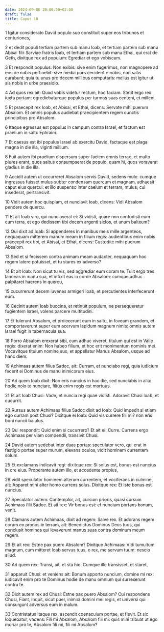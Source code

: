```yaml
---
date: 2024-09-06 20:00:50+02:00
draft: false
title: Caput 18
---
```





1 Igitur considerato David populo suo constituit super eos tribunos et centuriones,

2 et dedit populi tertiam partem sub manu Ioab, et tertiam partem sub manu Abisai filii Sarviae fratris Ioab, et tertiam partem sub manu Ethai, qui erat de Geth, dixitque rex ad populum: Egrediar et ego vobiscum.

3 Et respondit populus: Non exibis: sive enim fugerimus, non magnopere ad eos de nobis pertinebit: sive media pars ceciderit e nobis, non satis curabunt: quia tu unus pro decem millibus computaris: melius est igitur ut sis nobis in urbe praesidio.

4 Ad quos rex ait: Quod vobis videtur rectum, hoc faciam. Stetit ergo rex iuxta portam: egrediebaturque populus per turmas suas centeni, et milleni.

5 Et praecepit rex Ioab, et Abisai, et Ethai, dicens: Servate mihi puerum Absalom. Et omnis populus audiebat praecipientem regem cunctis principibus pro Absalom.

6 Itaque egressus est populus in campum contra Israel, et factum est praelium in saltu Ephraim.

7 Et caesus est ibi populus Israel ab exercitu David, factaque est plaga magna in die illa, viginti millium.

8 Fuit autem ibi praelium dispersum super faciem omnis terrae, et multo plures erant, quos saltus consumpserat de populo, quam hi, quos voraverat gladius in die illa.

9 Accidit autem ut occurreret Absalom servis David, sedens mulo: cumque ingressus fuisset mulus subter condensam quercum et magnam, adhaesit caput eius quercui: et illo suspenso inter caelum et terram, mulus, cui insederat, pertransivit.

10 Vidit autem hoc quispiam, et nunciavit Ioab, dicens: Vidi Absalom pendere de quercu.

11 Et ait Ioab viro, qui nunciaverat ei: Si vidisti, quare non confodisti eum cum terra, et ego dedissem tibi decem argenti siclos, et unum balteum?

12 Qui dixit ad Ioab: Si appenderes in manibus meis mille argenteos, nequaquam mitterem manum meam in filium regis: audientibus enim nobis praecepit rex tibi, et Abisai, et Ethai, dicens: Custodite mihi puerum Absalom.

13 Sed et si fecissem contra animam meam audacter, nequaquam hoc regem latere potuisset, et tu stares ex adverso?

14 Et ait Ioab: Non sicut tu vis, sed aggrediar eum coram te. Tulit ergo tres lanceas in manu sua, et infixit eas in corde Absalom: cumque adhuc palpitaret haerens in quercu,

15 cucurrerunt decem iuvenes armigeri Ioab, et percutientes interfecerunt eum.

16 Cecinit autem Ioab buccina, et retinuit populum, ne persequeretur fugientem Israel, volens parcere multitudini.

17 Et tulerunt Absalom, et proiecerunt eum in saltu, in foveam grandem, et comportaverunt super eum acervum lapidum magnum nimis: omnis autem Israel fugit in tabernacula sua.

18 Porro Absalom erexerat sibi, cum adhuc viveret, titulum qui est in Valle regis: dixerat enim: Non habeo filium, et hoc erit monimentum nominis mei. Vocavitque titulum nomine suo, et appellatur Manus Absalom, usque ad hanc diem.

19 Achimaas autem filius Sadoc, ait: Curram, et nunciabo regi, quia iudicium fecerit ei Dominus de manu inimicorum eius.

20 Ad quem Ioab dixit: Non eris nuncius in hac die, sed nunciabis in alia: hodie nolo te nunciare, filius enim regis est mortuus.

21 Et ait Ioab Chusi: Vade, et nuncia regi quae vidisti. Adoravit Chusi Ioab, et cucurrit.

22 Rursus autem Achimaas filius Sadoc dixit ad Ioab: Quid impedit si etiam ego curram post Chusi? Dixitque ei Ioab: Quid vis currere fili mi? non eris boni nuncii baiulus.

23 Qui respondit: Quid enim si cucurrero? Et ait ei: Curre. Currens ergo Achimaas per viam compendii, transivit Chusi.

24 David autem sedebat inter duas portas: speculator vero, qui erat in fastigio portae super murum, elevans oculos, vidit hominem currentem solum.

25 Et exclamans indicavit regi: dixitque rex: Si solus est, bonus est nuncius in ore eius. Properante autem illo, et accedente propius,

26 vidit speculator hominem alterum currentem, et vociferans in culmine, ait: Apparet mihi alter homo currens solus. Dixitque rex: Et iste bonus est nuncius.

27 Speculator autem: Contemplor, ait, cursum prioris, quasi cursum Achimaas filii Sadoc. Et ait rex: Vir bonus est: et nuncium portans bonum, venit.

28 Clamans autem Achimaas, dixit ad regem: Salve rex. Et adorans regem coram eo pronus in terram, ait: Benedictus Dominus Deus tuus, qui conclusit homines qui levaverunt manus suas contra dominum meum regem.

29 Et ait rex: Estne pax puero Absalom? Dixitque Achimaas: Vidi tumultum magnum, cum mitteret Ioab servus tuus, o rex, me servum tuum: nescio aliud.

30 Ad quem rex: Transi, ait, et sta hic. Cumque ille transisset, et staret,

31 apparuit Chusi: et veniens ait: Bonum apporto nuncium, domine mi rex: iudicavit enim pro te Dominus hodie de manu omnium qui surrexerunt contra te.

32 Dixit autem rex ad Chusi: Estne pax puero Absalom? Cui respondens Chusi, Fiant, inquit, sicut puer, inimici domini mei regis, et universi qui consurgunt adversus eum in malum.

33 Contristatus itaque rex, ascendit coenaculum portae, et flevit. Et sic loquebatur, vadens: Fili mi Absalom, Absalom fili mi: quis mihi tribuat ut ego moriar pro te, Absalom fili mi, fili mi Absalom?

